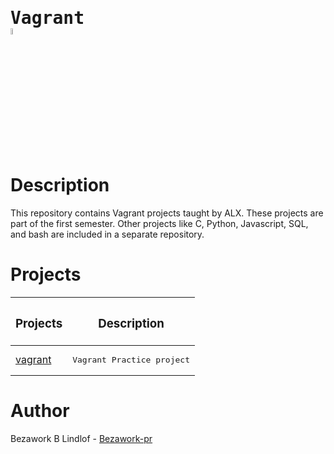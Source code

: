 # <pre>Vagrant    <img src="https://user-images.githubusercontent.com/107026397/209780362-7bffc098-e7a2-4ecb-a078-6f62fba02e73.png" height = 5% width= 5%></pre>
# Description
This repository contains Vagrant projects taught by ALX. These projects are part of the first semester. Other projects like C, Python, Javascript, SQL, and bash are included in a separate repository.
# Projects
| <h3>Projects </h3>| <h3>Description</h3>|
| ------------- | ------------- |
|  [vagrant](https://github.com/Bezawork-pr/zero_day/tree/master/0x00-vagrant) | <pre>Vagrant Practice project |
# Author
Bezawork B Lindlof - [Bezawork-pr](https://github.com/Bezawork-pr)

